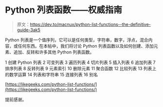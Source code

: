 # Python 列表函数——权威指南

> 原文：<https://dev.to/macnux/python-list-functions--the-definitive-guide-3ak5>

Python 列表是一个值序列，它可以是任何类型，字符串，数字，浮点，混合内容，或任何东西。在本帖中，我们将讨论 Python 列表函数以及如何创建、添加元素、追加、反转和许多其他 Python 列表函数。

1 创建 Python 列表
2 可变列表
3 遍历列表
4 切片列表
5 插入列表
6 追加列表
7 排序列表
8 反转列表
9 元素索引
10 删除元素
11 聚合函数
12 比较列表
13 列表上的数学运算
14 列表和字符串
15 连接列表
16 别名

[https://likegeeks.com/python-list-functions/](https://likegeeks.com/python-list-functions/)

提前感谢。
